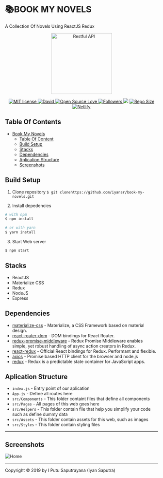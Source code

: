 # 📚BOOK MY NOVELS

A Collection Of Novels Using ReactJS Redux

<p align="center">
  <a href="https://nodejs.org/">
    <img title="Restful API" height='200' src="https://res.cloudinary.com/iyansrcloud/image/upload/v1573753533/git/purple_r25rq7.jpg">
  </a>
</p>
<p align="center">
  <a href="http://opensource.org/licenses/MIT">
    <img title="MIT license" src="http://img.shields.io/badge/license-MIT-brightgreen.svg">
  </a>
    <a href="#">
    <img alt="David" src="https://img.shields.io/david/dev/iyansr/book-my-novels">
  </a>
  <a href="#">
    <img title="Open Source Love" src="https://badges.frapsoft.com/os/v1/open-source.svg?v=102">
  </a>
  <a href="https://github.com/iyansr?tab=followers">
    <img title="Followers" src="https://img.shields.io/github/followers/iyansr?style=social">
  </a>
  <a href="https://github.com/prettier/prettier"><img src="https://img.shields.io/badge/styled_with-prettier-ff69b4.svg"></a>
  <a href="#">
    <img title="Repo Size" src="https://img.shields.io/github/repo-size/iyansr/book-my-novels">
  </a>
  <a href="https://amazing-ardinghelli-e67969.netlify.com/">
    <img title="Netlify" src="https://api.netlify.com/api/v1/badges/2a2e2140-fa43-4c5d-95af-b0f01655a0b7/deploy-status">
  </a>
</p>

## Table Of Contents

- [Book My Novels](#book-my-novels)
  - [Table Of Content](#table-of-content)
  - [Build Setup](#build-setup)
  - [Stacks](#stacks)
  - [Dependencies](#dependencies)
  - [Aplication Structure](#aplication-Structure)
  - [Screenshots](#screenshots)

## Build Setup

1. Clone repository
   `$ git clonehttps://github.com/iyansr/book-my-novels.git`

2. Install depedencies

```bash
# with npm
$ npm install

# or with yarn
$ yarn install
```

3. Start Web server

```bash
$ npm start
```

## Stacks

- ReactJS
- Materialize CSS
- Redux
- NodeJS
- Express

## Dependencies

- [materialize-css](https://www.npmjs.com/package/materialize-css) - Materialize, a CSS Framework based on material design.
- [react-router-dom](https://www.npmjs.com/package/react-router-dom) - DOM bindings for React Router.
- [redux-promise-middleware](https://www.npmjs.com/package/redux-promise-middleware) - Redux Promise Middleware enables simple, yet robust handling of async action creators in Redux.
- [react-redux](https://www.npmjs.com/package/react-redux) - Official React bindings for Redux. Performant and flexible.
- [axios](https://www.npmjs.com/package/axios) - Promise based HTTP client for the browser and node.js
- [redux](https://www.npmjs.com/package/redux) - Redux is a predictable state container for JavaScript apps.

## Aplication Structure

- `index.js` - Entry point of our aplication
- `App.js` - Define all routes here
- `src/Components` - This folder containt files that define all components
- `src/Pages` - All pages of this web goes here
- `src/Helpers` - This folder contain file that help you simplify your code such as define dummy data
- `src/Assets` - This folder contain assets for this web, such as images
- `src/Styles` - This folder contain styling files

---

## Screenshots

![Home](https://res.cloudinary.com/iyansrcloud/image/upload/v1573753070/git/screencapture-amazing-ardinghelli-e67969-netlify-2019-11-15-00_26_10_n2lway.jpg)

---

Copyright © 2019 by I Putu Saputrayana (Iyan Saputra)
